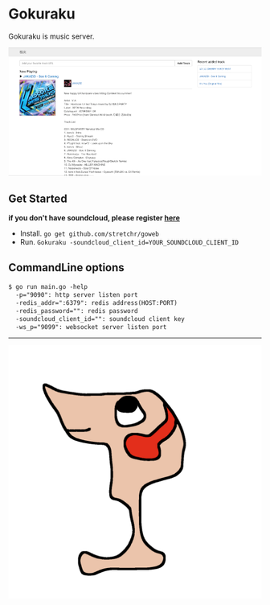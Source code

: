 # Gokuraku

Gokuraku is music server.

![Screenshot](https://github.com/ToQoz/Gokuraku/raw/master/screenshot.png)

## Get Started

**if you don't have soundcloud, please register [here](http://soundcloud.com/you/apps/new)**

- Install. `go get github.com/stretchr/goweb`
- Run. `Gokuraku -soundcloud_client_id=YOUR_SOUNDCLOUD_CLIENT_ID`

## CommandLine options

```
$ go run main.go -help
  -p="9090": http server listen port
  -redis_addr=":6379": redis address(HOST:PORT)
  -redis_password="": redis password
  -soundcloud_client_id="": soundcloud client key
  -ws_p="9099": websocket server listen port
```

---

![Logo](https://github.com/ToQoz/Gokuraku/raw/master/logo.png)
